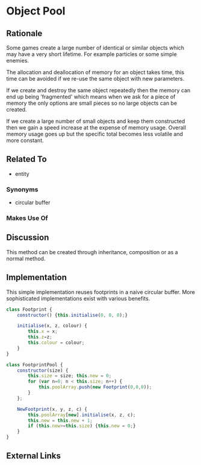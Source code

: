 # Object Pool

## Rationale

Some games create a large number of identical or similar objects which may have a very short lifetime. For example particles or some simple enemies.

The allocation and deallocation of memory for an object takes time, this time can be avoided if we re-use the same object with new parameters.

If we create and destroy the same object repeatedly then the memory can end up being 'fragmented' which means when we ask for a piece of memory the only options are small pieces so no large objects can be created.

If we create a large number of small objects and keep them constructed then we gain a speed increase at the expense of memory usage. Overall memory usage goes up but the specific total becomes less volatile and more constant.

## Related To

- entity

### Synonyms

- circular buffer

### Makes Use Of

## Discussion

This method can be created through inheritance, composition or as a normal method.

## Implementation

This simple implementation reuses footprints in a naive circular buffer. More sophisticated implementations exist with various benefits.

~~~javascript
class Footprint {
    constructor() {this.initialise(0, 0, 0);}

    initialise(x, z, colour) {
		this.x = x;
		this.z=z;
		this.colour = colour;
	}
}

class FootprintPool {
    constructor(size) {
        this.size = size; this.new = 0;
        for (var n=0; n < this.size; n++) {
            this.poolArray.push(new Footprint(0,0,0));
        }
    };

    NewFootprint(x, y, z, c) {
        this.poolArray[new].initialise(x, z, c);
        this.new = this.new + 1;
        if (this.new>=this.size) {this.new = 0;}
    }
}

~~~


## External Links
